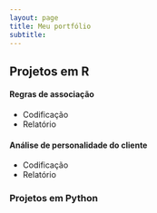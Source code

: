 ```yaml
---
layout: page
title: Meu portfólio
subtitle: 
---
```



## Projetos em R

#### Regras de associação
- Codificação
- Relatório

#### Análise de personalidade do cliente
- Codificação
- Relatório


### Projetos em Python


